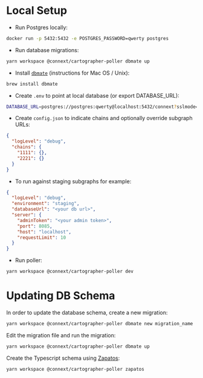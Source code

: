 # Local Setup

- Run Postgres locally:

```sh
docker run -p 5432:5432 -e POSTGRES_PASSWORD=qwerty postgres
```

- Run database migrations:

```sh
yarn workspace @connext/cartographer-poller dbmate up
```

- Install [`dbmate`](https://github.com/amacneil/dbmate) (instructions for Mac OS / Unix):

```sh
brew install dbmate
```

- Create `.env` to point at local database (or export DATABASE_URL):

```sh
DATABASE_URL=postgres://postgres:qwerty@localhost:5432/connext?sslmode=disable
```

- Create `config.json` to indicate chains and optionally override subgraph URLs:

```json
{
  "logLevel": "debug",
  "chains": {
    "1111": {},
    "2221": {}
  }
}
```

- To run against staging subgraphs for example:

```json
{
  "logLevel": "debug",
  "environment": "staging",
  "databaseUrl": "<your db url>",
  "server": {
    "adminToken": "<your admin token>",
    "port": 8085,
    "host": "localhost",
    "requestLimit": 10
  }
}
```

- Run poller:

```sh
yarn workspace @connext/cartographer-poller dev
```

# Updating DB Schema

In order to update the database schema, create a new migration:

```sh
yarn workspace @connext/cartographer-poller dbmate new migration_name
```

Edit the migration file and run the migration:

```sh
yarn workspace @connext/cartographer-poller dbmate up
```

Create the Typescript schema using [Zapatos](https://jawj.github.io/zapatos/):

```sh
yarn workspace @connext/cartographer-poller zapatos
```
